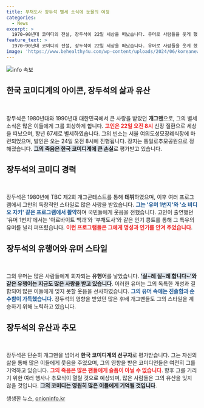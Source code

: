 ```yaml
---
title: 부채도사 장두석 별세 소식에 눈물의 여정
categories:
  - News
excerpt: >
  1970~90년대 코미디의 전설, 장두석이 22일 세상을 떠났습니다. 유머로 사람들을 웃게 했던 고인의 유산과 기억을 함께 되새겨보세요.
feature_text: >
  1970~90년대 코미디의 전설, 장두석이 22일 세상을 떠났습니다. 유머로 사람들을 웃게 했던 고인의 유산과 기억을 함께 되새겨보세요.
image: 'https://www.behealthy4u.com/wp-content/uploads/2024/06/koreanews.jpg'
---
```


<p><img src="https://www.behealthy4u.com/wp-content/uploads/2024/06/koreanews.jpg" alt="info 속보" /></p>

<h2 data-ke-size="size26">한국 코미디계의 아이콘, 장두석의 삶과 유산</h2>

<p data-ke-size="size16">&nbsp;</p>

<p>장두석은 1980년대와 1990년대 대한민국에서 큰 사랑을 받았던 <b>개그맨</b>으로, 그의 별세 소식은 많은 이들에게 그를 회상하게 합니다. <b><span style="color: #ee2323;">고인은 22일 오전 8시</span></b> 신장 질환으로 세상을 떠났으며, 향년 67세로 별세하였습니다. 그의 빈소는 서울 여의도성모장례식장에 마련되었으며, 발인은 오는 24일 오전 8시에 진행됩니다. 장지는 통일로추모공원으로 정해졌습니다. <b><span style="background-color: #21538527;">그의 죽음은 한국 코미디계에 큰 손실</span></b>로 평가받고 있습니다.</p>

<h2 data-ke-size="size26">장두석의 코미디 경력</h2>

<p data-ke-size="size16">&nbsp;</p>

<p>장두석은 1980년에 TBC 제2회 개그콘테스트를 통해 <b>데뷔</b>하였으며, 이후 여러 프로그램에서 그만의 독창적인 스타일로 많은 사랑을 받았습니다. <b><span style="color: #1a5490;">그는 '유머 1번지'와 '쇼 비디오 자키' 같은 프로그램에서 활약</span></b>하며 국민들에게 웃음을 전했습니다. 고인이 출연했던 '유머 1번지'에서는 '아르바이트 백과'와 '부채도사'와 같은 인기 콩트를 통해 그 특유의 유머를 널리 퍼뜨렸습니다. <b><span style="color: #ee2323;">이런 프로그램들은 그에게 명성과 인기를 안겨 주었습니다</span></b>.</p>

<h2 data-ke-size="size26">장두석의 유행어와 유머 스타일</h2>

<p data-ke-size="size16">&nbsp;</p>

<p>그의 유머는 많은 사람들에게 회자되는 <b>유행어</b>를 낳았습니다. <b><span style="background-color: #21538527;">'실~례 실~례 합니다~'와 같은 유행어는 지금도 많은 사랑을 받고 있습니다</span></b>. 이러한 유머는 그의 독특한 개성과 결합되어 많은 이들에게 잊지 못할 웃음을 선사하였습니다. <b><span style="color: #1a5490;">그의 유머 속에는 진솔함과 순수함이 가득했습니다</span></b>. 장두석의 영향을 받았던 많은 후배 개그맨들도 그의 스타일을 계승하기 위해 노력하고 있습니다.</p>

<h2 data-ke-size="size26">장두석의 유산과 추모</h2>

<p data-ke-size="size16">&nbsp;</p>

<p>장두석은 단순히 개그맨을 넘어서 <b>한국 코미디계의 선구자</b>로 평가받습니다. 그는 자신의 삶을 통해 많은 이들에게 웃음을 주었으며, 그의 영향을 받은 코미디언들은 여전히 그를 기억하고 있습니다. <b><span style="color: #ee2323;">그의 죽음은 많은 팬들에게 슬픔이 아닐 수 없습니다</span></b>. 향후 그를 기리기 위한 여러 행사나 추모식이 열릴 것으로 예상되며, 많은 사람들은 그의 유산을 잊지 않을 것입니다. <b><span style="background-color: #21538527;">그의 코미디는 영원히 많은 이들에게 기억될 것입니다</span></b>. </p>

<p data-ke-size="size16"></p>
생생한 뉴스, <a href="https://onioninfo.kr" rel="dofollow">onioninfo.kr</a>


